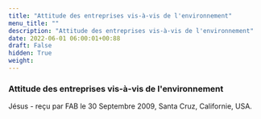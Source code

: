 ```yaml
---
title: "Attitude des entreprises vis-à-vis de l'environnement"
menu_title: ""
description: "Attitude des entreprises vis-à-vis de l'environnement"
date: 2022-06-01 06:00:01+00:88
draft: False
hidden: True
weight:
---
```

### Attitude des entreprises vis-à-vis de l'environnement

Jésus - reçu par FAB le 30 Septembre 2009, Santa Cruz, Californie, USA.



